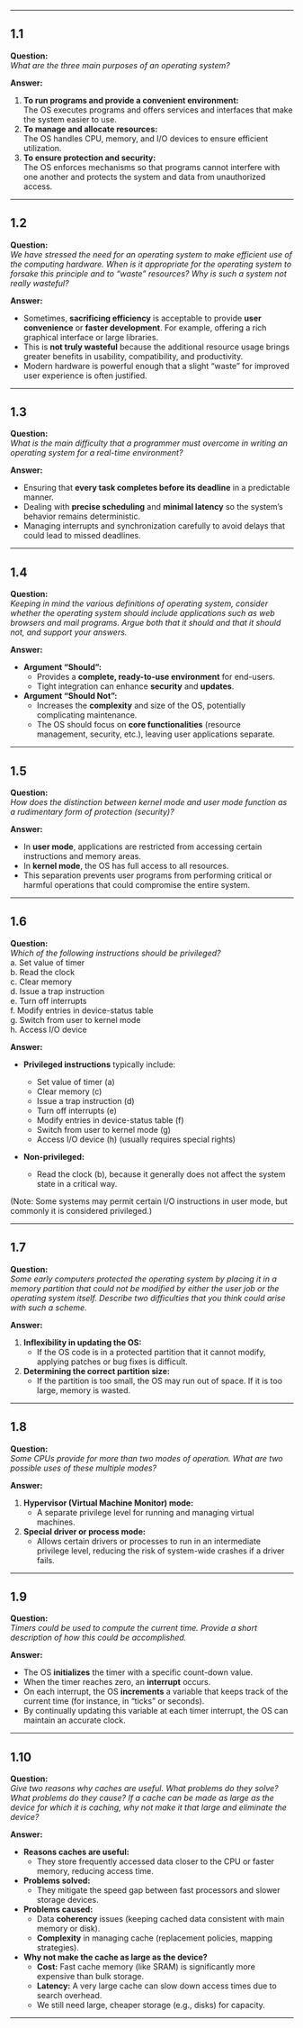 
---

## 1.1  
**Question:**  
*What are the three main purposes of an operating system?*

**Answer:**  
1. **To run programs and provide a convenient environment:**  
   The OS executes programs and offers services and interfaces that make the system easier to use.  
2. **To manage and allocate resources:**  
   The OS handles CPU, memory, and I/O devices to ensure efficient utilization.  
3. **To ensure protection and security:**  
   The OS enforces mechanisms so that programs cannot interfere with one another and protects the system and data from unauthorized access.

---

## 1.2  
**Question:**  
*We have stressed the need for an operating system to make efficient use of the computing hardware. When is it appropriate for the operating system to forsake this principle and to “waste” resources? Why is such a system not really wasteful?*

**Answer:**  
- Sometimes, **sacrificing efficiency** is acceptable to provide **user convenience** or **faster development**. For example, offering a rich graphical interface or large libraries.  
- This is **not truly wasteful** because the additional resource usage brings greater benefits in usability, compatibility, and productivity.  
- Modern hardware is powerful enough that a slight “waste” for improved user experience is often justified.

---

## 1.3  
**Question:**  
*What is the main difficulty that a programmer must overcome in writing an operating system for a real-time environment?*

**Answer:**  
- Ensuring that **every task completes before its deadline** in a predictable manner.  
- Dealing with **precise scheduling** and **minimal latency** so the system’s behavior remains deterministic.  
- Managing interrupts and synchronization carefully to avoid delays that could lead to missed deadlines.

---

## 1.4  
**Question:**  
*Keeping in mind the various definitions of operating system, consider whether the operating system should include applications such as web browsers and mail programs. Argue both that it should and that it should not, and support your answers.*

**Answer:**  
- **Argument “Should”:**  
  - Provides a **complete, ready-to-use environment** for end-users.  
  - Tight integration can enhance **security** and **updates**.  
- **Argument “Should Not”:**  
  - Increases the **complexity** and size of the OS, potentially complicating maintenance.  
  - The OS should focus on **core functionalities** (resource management, security, etc.), leaving user applications separate.

---

## 1.5  
**Question:**  
*How does the distinction between kernel mode and user mode function as a rudimentary form of protection (security)?*

**Answer:**  
- In **user mode**, applications are restricted from accessing certain instructions and memory areas.  
- In **kernel mode**, the OS has full access to all resources.  
- This separation prevents user programs from performing critical or harmful operations that could compromise the entire system.

---

## 1.6  
**Question:**  
*Which of the following instructions should be privileged?*  
a. Set value of timer  
b. Read the clock  
c. Clear memory  
d. Issue a trap instruction  
e. Turn off interrupts  
f. Modify entries in device-status table  
g. Switch from user to kernel mode  
h. Access I/O device

**Answer:**  
- **Privileged instructions** typically include:  
  - Set value of timer (a)  
  - Clear memory (c)  
  - Issue a trap instruction (d)  
  - Turn off interrupts (e)  
  - Modify entries in device-status table (f)  
  - Switch from user to kernel mode (g)  
  - Access I/O device (h) (usually requires special rights)  

- **Non-privileged:**  
  - Read the clock (b), because it generally does not affect the system state in a critical way.

(Note: Some systems may permit certain I/O instructions in user mode, but commonly it is considered privileged.)

---

## 1.7  
**Question:**  
*Some early computers protected the operating system by placing it in a memory partition that could not be modified by either the user job or the operating system itself. Describe two difficulties that you think could arise with such a scheme.*

**Answer:**  
1. **Inflexibility in updating the OS:**  
   - If the OS code is in a protected partition that it cannot modify, applying patches or bug fixes is difficult.  
2. **Determining the correct partition size:**  
   - If the partition is too small, the OS may run out of space. If it is too large, memory is wasted.

---

## 1.8  
**Question:**  
*Some CPUs provide for more than two modes of operation. What are two possible uses of these multiple modes?*

**Answer:**  
1. **Hypervisor (Virtual Machine Monitor) mode:**  
   - A separate privilege level for running and managing virtual machines.  
2. **Special driver or process mode:**  
   - Allows certain drivers or processes to run in an intermediate privilege level, reducing the risk of system-wide crashes if a driver fails.

---

## 1.9  
**Question:**  
*Timers could be used to compute the current time. Provide a short description of how this could be accomplished.*

**Answer:**  
- The OS **initializes** the timer with a specific count-down value.  
- When the timer reaches zero, an **interrupt** occurs.  
- On each interrupt, the OS **increments** a variable that keeps track of the current time (for instance, in “ticks” or seconds).  
- By continually updating this variable at each timer interrupt, the OS can maintain an accurate clock.

---

## 1.10  
**Question:**  
*Give two reasons why caches are useful. What problems do they solve? What problems do they cause? If a cache can be made as large as the device for which it is caching, why not make it that large and eliminate the device?*

**Answer:**  
- **Reasons caches are useful:**  
  - They store frequently accessed data closer to the CPU or faster memory, reducing access time.  
- **Problems solved:**  
  - They mitigate the speed gap between fast processors and slower storage devices.  
- **Problems caused:**  
  - Data **coherency** issues (keeping cached data consistent with main memory or disk).  
  - **Complexity** in managing cache (replacement policies, mapping strategies).  
- **Why not make the cache as large as the device?**  
  - **Cost:** Fast cache memory (like SRAM) is significantly more expensive than bulk storage.  
  - **Latency:** A very large cache can slow down access times due to search overhead.  
  - We still need large, cheaper storage (e.g., disks) for capacity.

---
